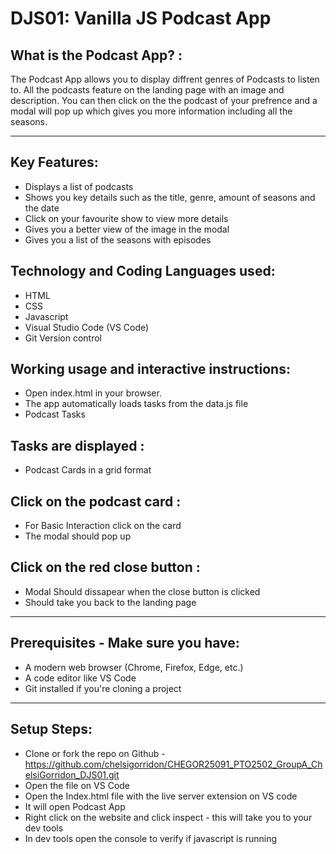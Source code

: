# DJS01: Vanilla JS Podcast App

## What is the Podcast App? :

The Podcast App allows you to display diffrent genres of Podcasts to listen to. 
All the podcasts feature on the landing page with an image and description.
You can then click on the the podcast of your prefrence and a modal will pop up which gives you more information including all the seasons.

---

## Key Features:

  - Displays a list of podcasts 
  - Shows you key details such as the title, genre, amount of seasons and the date
  - Click on your favourite show to view more details
  - Gives you a better view of the image in the modal 
  - Gives you a list of the seasons with episodes 
  

## Technology and Coding Languages used:

- HTML
- CSS
- Javascript
- Visual Studio Code (VS Code)
- Git Version control



## Working usage and interactive instructions:

- Open index.html in your browser.
- The app automatically loads tasks from the data.js file
- Podcast Tasks 

## Tasks are displayed :

- Podcast Cards in a grid format 


## Click on the podcast card :

- For Basic Interaction click on the card 
- The modal should pop up 

## Click on the red close button :

- Modal Should dissapear when the close button is clicked 
- Should take you back to the landing page 

---

## Prerequisites - Make sure you have:

- A modern web browser (Chrome, Firefox, Edge, etc.)
- A code editor like VS Code
- Git installed if you're cloning a project



---

## Setup Steps:

- Clone or fork the repo on Github - https://github.com/chelsigorridon/CHEGOR25091_PTO2502_GroupA_ChelsiGorridon_DJS01.git
- Open the file on VS Code
- Open the Index.html file with the live server extension on VS code
- It will open Podcast App 
- Right click on the website and click inspect - this will take you to your dev tools
- In dev tools open the console to verify if javascript is running
